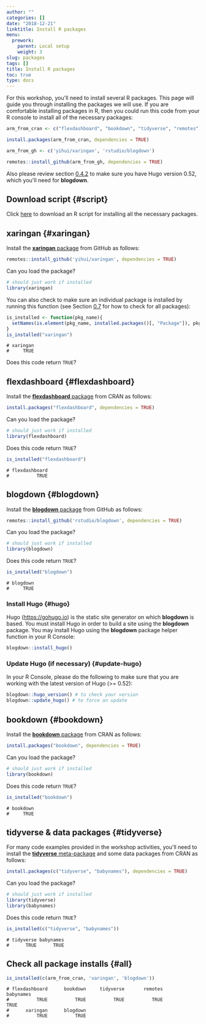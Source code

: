 ```yaml
---
author: ""
categories: []
date: "2018-12-21"
linktitle: Install R packages
menu:
  prework:
    parent: Local setup
    weight: 3
slug: packages
tags: []
title: Install R packages
toc: true
type: docs
---
```





For this workshop, you'll need to install several R packages. This page will guide you through installing the packages we will use. If you are comfortable installing packages in R, then you could run this code from your R console to install all of the necessary packages:


```r
arm_from_cran <- c("flexdashboard", "bookdown", "tidyverse", "remotes", "babynames")
```


```r
install.packages(arm_from_cran, dependencies = TRUE)
```


```r
arm_from_gh <- c('yihui/xaringan', 'rstudio/blogdown')
```


```r
remotes::install_github(arm_from_gh, dependencies = TRUE)
```


Also please review section <a href="#update-hugo">0.4.2</a> to make sure you have Hugo version 0.52, which you'll need for **blogdown**.

## Download script {#script}




Click <a href="../arm-installs.R" download>here</a> to download an R script for installing all the necessary packages.

## xaringan {#xaringan}

Install the [**xaringan** package](https://github.com/yihui/xaringan) from GitHub as follows:


```r
remotes::install_github('yihui/xaringan', dependencies = TRUE)
```

Can you load the package?

```r
# should just work if installed
library(xaringan)
```

You can also check to make sure an individual package is installed by running this function (see Section <a href="#all">0.7</a> for how to check for all packages):





```r
is_installed <- function(pkg_name){
  setNames(is.element(pkg_name, installed.packages()[, "Package"]), pkg_name)
} 
is_installed("xaringan")
```

```
# xaringan 
#     TRUE
```

Does this code return `TRUE`?



## flexdashboard {#flexdashboard}

Install the [**flexdashboard** package](https://rmarkdown.rstudio.com/flexdashboard/) from CRAN as follows:


```r
install.packages("flexdashboard", dependencies = TRUE)
```

Can you load the package?

```r
# should just work if installed
library(flexdashboard)
```


Does this code return `TRUE`?

```r
is_installed("flexdashboard")
```

```
# flexdashboard 
#          TRUE
```

## blogdown {#blogdown}

Install the [**blogdown** package](https://github.com/rstudio/blogdown) from GitHub as follows:


```r
remotes::install_github('rstudio/blogdown', dependencies = TRUE)
```

Can you load the package?

```r
# should just work if installed
library(blogdown)
```


Does this code return `TRUE`?

```r
is_installed("blogdown")
```

```
# blogdown 
#     TRUE
```

### Install Hugo {#hugo}

Hugo (https://gohugo.io) is the static site generator on which **blogdown** is based. You must install Hugo in order to build a site using the **blogdown** package. You may install Hugo using the **blogdown** package helper function in your R Console:


```r
blogdown::install_hugo()
```

### Update Hugo (if necessary) {#update-hugo}

In your R Console, please do the following to make sure that you are working with the latest version of Hugo (>= 0.52): 
    

```r
blogdown::hugo_version() # to check your version
blogdown::update_hugo() # to force an update
```

## bookdown {#bookdown}

Install the [**bookdown** package](https://github.com/rstudio/bookdown) from CRAN as follows:


```r
install.packages("bookdown", dependencies = TRUE)
```

Can you load the package?

```r
# should just work if installed
library(bookdown)
```


Does this code return `TRUE`?

```r
is_installed("bookdown")
```

```
# bookdown 
#     TRUE
```

## tidyverse & data packages {#tidyverse}

For many code examples provided in the workshop activities, you'll need to install the [**tidyverse** meta-package](https://www.tidyverse.org/packages/) and some data packages from CRAN as follows:


```r
install.packages(c("tidyverse", "babynames"), dependencies = TRUE)
```

Can you load the package?

```r
# should just work if installed
library(tidyverse)
library(babynames)
```


Does this code return `TRUE`?

```r
is_installed(c("tidyverse", "babynames"))
```

```
# tidyverse babynames 
#      TRUE      TRUE
```

## Check all package installs {#all}


```r
is_installed(c(arm_from_cran, 'xaringan', 'blogdown'))
```

```
# flexdashboard      bookdown     tidyverse       remotes     babynames 
#          TRUE          TRUE          TRUE          TRUE          TRUE 
#      xaringan      blogdown 
#          TRUE          TRUE
```


